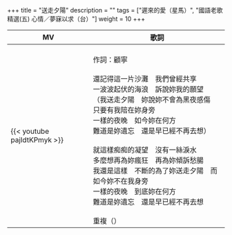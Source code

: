 +++
title = "送走夕陽"
description = ""
tags = ["遲來的愛（星馬）", "國語老歌精選(五) 心情／夢寐以求（台）"]
weight = 10
+++

MV  | 歌詞  
--------------|-------
{{< youtube pajIdtKPmyk >}}|<br/>作詞：顧寧<br/><br/>還記得這一片沙灘　我們曾經共享<br/>一波波起伏的海浪　訴說妳我的願望<br/>（我送走夕陽　妳說妳不會為黑夜感傷　只要有我陪在妳身旁<br/>一樣的夜晚　如今妳在何方<br/>難道是妳遺忘　還是早已經不再去想）<br/><br/>就這樣痴痴的凝望　沒有一絲淚水<br/> 多麼想再為妳瘋狂　再為妳傾訴愁腸<br/>我還是這樣　不斷的為了妳送走夕陽　而如今妳不在我身旁<br/>一樣的夜晚　到底妳在何方<br/>難道是妳遺忘　還是早已經不再去想<br/><br/>重複（）
